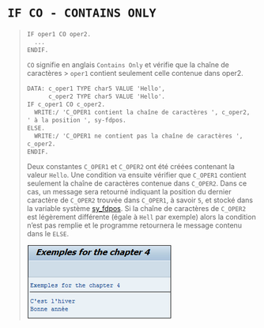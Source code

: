 # **`IF CO - CONTAINS ONLY`**

> ```JS
> IF oper1 CO oper2.
>   ...
> ENDIF.
> ```
>
> `CO` signifie en anglais `Contains Only` et vérifie que la chaîne de caractères > `oper1` contient seulement celle contenue dans oper2.
>
> ```JS
> DATA: c_oper1 TYPE char5 VALUE 'Hello',
>       c_oper2 TYPE char5 VALUE 'Hello'.
> IF c_oper1 CO c_oper2.
>   WRITE:/ 'C_OPER1 contient la chaîne de caractères ', c_oper2, ' à la position ', sy-fdpos.
> ELSE.
>   WRITE:/ 'C_OPER1 ne contient pas la chaîne de caractères ', c_oper2.
> ENDIF.
> ```
>
> Deux constantes `C_OPER1` et `C_OPER2` ont été créées contenant la valeur `Hello`. Une condition va ensuite vérifier que `C_OPER1` contient seulement la chaîne de caractères contenue dans `C_OPER2`. Dans ce cas, un message sera retourné indiquant la position du dernier caractère de `C_OPER2` trouvée dans `C_OPER1`, à savoir `5`, et stocké dans la variable système [sy_fdpos](../99_Help/02_SY-SYSTEM.md). Si la chaîne de caractères de `C_OPER2` est légèrement différente (égale à `Hell` par exemple) alors la condition n’est pas remplie et le programme retournera le message contenu dans le `ELSE`.
>
> ![](../00_Ressources/02_03_01.png)
